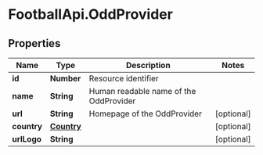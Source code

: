 # FootballApi.OddProvider

## Properties
Name | Type | Description | Notes
------------ | ------------- | ------------- | -------------
**id** | **Number** | Resource identifier | 
**name** | **String** | Human readable name of the OddProvider | 
**url** | **String** | Homepage of the OddProvider | [optional] 
**country** | [**Country**](Country.md) |  | [optional] 
**urlLogo** | **String** |  | [optional] 
